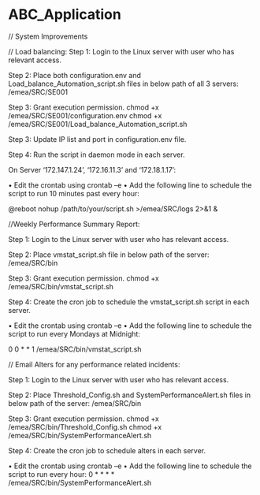 # ABC_Application
// System Improvements


// Load balancing: 
Step 1: Login to the Linux server with user who has relevant access. 

Step 2: Place both configuration.env and Load_balance_Automation_script.sh files in below path of all 3 servers:
             /emea/SRC/SE001

Step 3: Grant execution permission.
chmod +x /emea/SRC/SE001/configuration.env
chmod +x /emea/SRC/SE001/Load_balance_Automation_script.sh

Step 3: Update IP list and port in configuration.env file.

Step 4: Run the script in daemon mode in each server.

On Server ‘172.147.1.24’, ‘172.16.11.3’ and ‘172.18.1.17’:

•	Edit the crontab using crontab –e
•	Add the following line to schedule the script to run 10 minutes past every hour:

@reboot nohup /path/to/your/script.sh >/emea/SRC/logs 2>&1 &






//Weekly Performance Summary Report:

Step 1: Login to the Linux server with user who has relevant access. 

Step 2: Place vmstat_script.sh file in below path of the server:
             /emea/SRC/bin

Step 3: Grant execution permission.
chmod +x /emea/SRC/bin/vmstat_script.sh

Step 4: Create the cron job to schedule the vmstat_script.sh script in each server.

•	Edit the crontab using crontab –e
•	Add the following line to schedule the script to run every Mondays at Midnight:

  0 0 * * 1 /emea/SRC/bin/vmstat_script.sh








// Email Alters for any performance related incidents:

Step 1: Login to the Linux server with user who has relevant access. 

Step 2: Place Threshold_Config.sh and SystemPerformanceAlert.sh files in below path of the server:
             /emea/SRC/bin

Step 3: Grant execution permission.
chmod +x /emea/SRC/bin/Threshold_Config.sh
chmod +x /emea/SRC/bin/SystemPerformanceAlert.sh

Step 4: Create the cron job to schedule alters in each server.

•	Edit the crontab using crontab –e
•	Add the following line to schedule the script to run every hour:
 0 * * * * /emea/SRC/bin/SystemPerformanceAlert.sh




